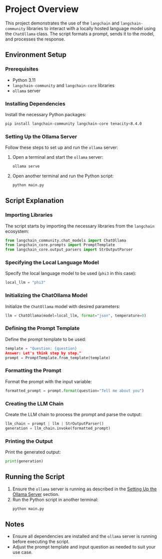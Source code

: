 # Project Overview

This project demonstrates the use of the `langchain` and `langchain-community` libraries to interact with a locally hosted language model using the `ChatOllama` class. The script formats a prompt, sends it to the model, and processes the response.

## Environment Setup

### Prerequisites

- Python 3.11
- `langchain-community` and `langchain-core` libraries
- `ollama` server

### Installing Dependencies

Install the necessary Python packages:
```sh
pip install langchain-community langchain-core tenacity<8.4.0
```

### Setting Up the Ollama Server

Follow these steps to set up and run the `ollama` server:

1. Open a terminal and start the `ollama` server:
   ```sh
   ollama serve
   ```

2. Open another terminal and run the Python script:
   ```sh
   python main.py
   ```

## Script Explanation

### Importing Libraries

The script starts by importing the necessary libraries from the `langchain` ecosystem:

```python
from langchain_community.chat_models import ChatOllama
from langchain_core.prompts import PromptTemplate
from langchain_core.output_parsers import StrOutputParser
```

### Specifying the Local Language Model

Specify the local language model to be used (`phi3` in this case):

```python
local_llm = "phi3"
```

### Initializing the ChatOllama Model

Initialize the `ChatOllama` model with desired parameters:

```python
llm = ChatOllama(model=local_llm, format="json", temperature=0)
```

### Defining the Prompt Template

Define the prompt template to be used:

```python
template = "Question: {question}
Answer: Let's think step by step."
prompt = PromptTemplate.from_template(template)
```

### Formatting the Prompt

Format the prompt with the input variable:

```python
formatted_prompt = prompt.format(question="Tell me about you")
```

### Creating the LLM Chain

Create the LLM chain to process the prompt and parse the output:

```python
llm_chain = prompt | llm | StrOutputParser()
generation = llm_chain.invoke(formatted_prompt)
```

### Printing the Output

Print the generated output:

```python
print(generation)
```

## Running the Script

1. Ensure the `ollama` server is running as described in the [Setting Up the Ollama Server](#setting-up-the-ollama-server) section.
2. Run the Python script in another terminal:
   ```sh
   python main.py
   ```

## Notes

- Ensure all dependencies are installed and the `ollama` server is running before executing the script.
- Adjust the prompt template and input question as needed to suit your use case.
